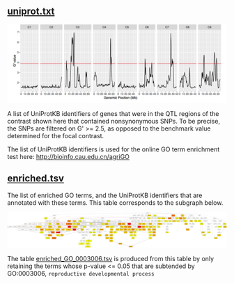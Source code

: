 ## [uniprot.txt](uniprot.txt)

![G' prime](gprime.png)

A list of UniProtKB identifiers of genes that were in the QTL regions 
of the contrast shown here that contained nonsynonymous SNPs. To be precise, the SNPs
are filtered on G' >= 2.5, as opposed to the benchmark value determined for the focal
contrast.

The list of UniProtKB identifiers is used for the online GO term enrichment test here: 
http://bioinfo.cau.edu.cn/agriGO

## [enriched.tsv](enriched.tsv)

The list of enriched GO terms, and the UniProtKB identifiers that are annotated with 
these terms. This table corresponds to the subgraph below.

![SEA](enriched.png)

The table [enriched_GO_0003006.tsv](enriched_GO_0003006.tsv) is produced from this table
by only retaining the terms whose p-value <= 0.05 that are subtended by GO:0003006,
`reproductive developmental process`

